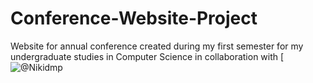 # Conference-Website-Project
Website for annual conference created during my first semester for my undergraduate studies in Computer Science in collaboration with [![@Nikidmp](https://github.com/Nikidmp) 
